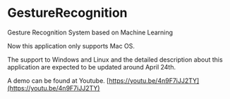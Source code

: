 # GestureRecognition
Gesture Recognition System based on Machine Learning

Now this application only supports Mac OS.

The support to Windows and Linux and the detailed description about this application are expected to be updated around April 24th.

A demo can be found at Youtube.
[https://youtu.be/4n9F7iJJ2TY](https://youtu.be/4n9F7iJJ2TY)
